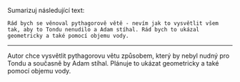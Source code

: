 Sumarizuj následující text:

```
Rád bych se věnoval pythagorově větě - nevím jak to vysvětlit všem tak, aby to Tondu nenudilo a Adam stíhal. Rád bych to ukázal geometricky a také pomocí objemu vody.
```

---

<!-- chatcmpl-749mhyNhH6Vs5ut6I7Z2tfRmQs6nx -->

Autor chce vysvětlit pythagorovu větu způsobem, který by nebyl nudný pro Tondu a současně by Adam stíhal. Plánuje to ukázat geometricky a také pomocí objemu vody.
